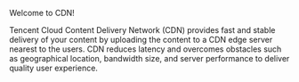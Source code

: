 ﻿Welcome to CDN!

Tencent Cloud Content Delivery Network (CDN) provides fast and stable delivery of your content by uploading the content to a CDN edge server nearest to the users. CDN reduces latency and overcomes obstacles such as geographical location, bandwidth size, and server performance to deliver quality user experience.
